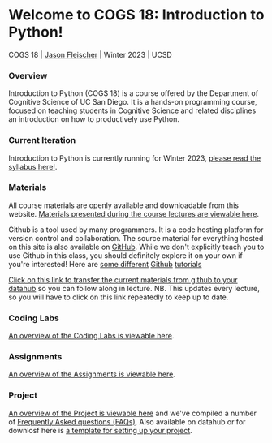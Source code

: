 # Welcome to COGS 18: Introduction to Python!

COGS 18 | [Jason Fleischer](https://jgfleischer.com) | Winter 2023 | UCSD

### Overview

Introduction to Python (COGS 18) is a course offered by the Department of Cognitive Science of UC San Diego. It is a hands-on programming course, focused on teaching students in Cognitive Science and related disciplines an introduction on how to productively use Python.

### Current Iteration

Introduction to Python is currently running for Winter 2023, [please read the syllabus here!](assets/intro/syllabus).


### Materials

All course materials are openly available and downloadable from this website. [Materials presented during the course lectures are viewable here](materials/01-Introduction).

Github is a tool used by many programmers. It is a code hosting platform for version control and collaboration. The source material for everything hosted on this site is also available on [GitHub](https://github.com/COGS18). While we don't explicitly teach you to use Github in this class, you should definitely explore it on your own if you're interested! Here are [some different](https://youtu.be/w3jLJU7DT5E) [Github](https://docs.github.com/en/get-started/quickstart/hello-world) [tutorials](https://podcast.ucsd.edu/watch/sp19/cogs108_a00/3)

[Click on this link to transfer the current materials from github to your datahub](https://datahub.ucsd.edu/hub/user-redirect/git-pull?repo=https%3A%2F%2Fgithub.com%2FCOGS18%2FLectureNotes-COGS18&urlpath=tree%2FLectureNotes-COGS18%2F&branch=main) so you can follow along in lecture. NB. This updates every lecture, so you will have to click on this link repeatedly to keep up to date.


### Coding Labs

[An overview of the Coding Labs is viewable here](assets/intro/labs/overview).


### Assignments

[An overview of the Assignments is viewable here](assets/intro/assignments/overview).

### Project

[An overview of the Project is viewable here](https://cogs18.github.io/projects/overview.html) and we've compiled a number of [Frequently Asked questions (FAQs)](https://cogs18.github.io/projects/faq.html). Also available on datahub or for downlosf here is [a template for setting up your project](https://cogs18.github.io/assets/intro/projects/ProjectTemplate.zip).
